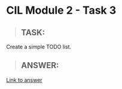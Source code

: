 # CIL Module 2 - Task 3


> ## **TASK:**

Create a simple TODO list.

> ## **ANSWER:**

[Link to answer](index.html)